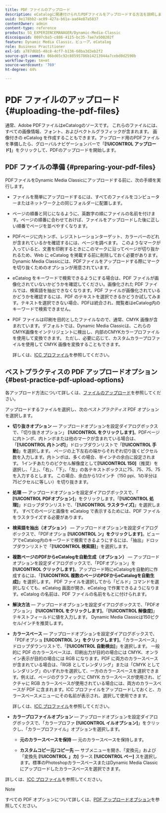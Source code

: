 ```yaml
---
title: PDF ファイルのアップロード
description: eCatalogに関連付けられたPDFファイルをアップロードする方法を説明します。
uuid: 9e178bb2-ac09-427a-b61a-aad4e87a5837
contentOwner: admin
content-type: reference
products: SG_EXPERIENCEMANAGER/Dynamic-Media-Classic
discoiquuid: 0097cba5-c886-4115-bc35-7ae7a500202f
feature: Dynamic Media Classic，ビューア，eCatalog
role: Business Practitioner
exl-id: a787d6b5-48c8-4cf7-b136-60ba3d3eb2f2
source-git-commit: 06bd65c92c88595786b14213944a7cebd0d2590b
workflow-type: tm+mt
source-wordcount: '769'
ht-degree: 44%

---
```


# PDF ファイルのアップロード{#uploading-the-pdf-files}

通常、Adobe PDFファイルはeCatalogのソースです。 これらのファイルには、すべての画像情報、フォント、およびベクトルグラフィックが含まれます。 画像付きの eCatalog を作成することもできます。アップロード用のPDFファイルを準備したら、グローバルナビゲーションバーで「**[!UICONTROL アップロード]**」をクリックして、PDFのアップロードを開始します。

## PDF ファイルの準備 {#preparing-your-pdf-files}

PDFファイルをDynamic Media Classicにアップロードする前に、次の手順を実行します。

* ファイルを簡単にアップロードするには、すべてのファイルをコンピューターまたはネットワーク上の同じフォルダーに配置します。
* ページの順番と同じになるように、英数字の順にファイルの名前を付けます。ページの順番に合わせておけば、ファイルをアップロードした後に正しい順番でページを並べやすくなります。
* PDFページに内トンボ、レジストレーションターゲット、カラーバーのどれが含まれているかを確認するには、ページを調べます。 このようなマークが入っていると、文書を印刷するときにこのマークに沿ってページが切り抜かれるため、Web に eCatalog を掲載する前に削除しておく必要があります。Dynamic Media Classicには、PDFファイルをアップロードする際にマークを切り抜くためのオプションが用意されています。
* eCatalog をキーワードで検索できるようにする場合は、PDF ファイルが画像化されていないかどうかを確認してください。画像化された PDF ファイルでは、検索語を抽出できなくなります。PDF ファイルが画像化されているかどうかを確認するには、PDF のテキストを選択できるかどうか試してみます。テキストを選択できない場合、PDFは統合され、閲覧者はeCatalog内のキーワードで検索できません。
* PDF ファイルは印刷を目的としたファイルなので、通常、CMYK 画像が含まれています。デフォルトでは、Dynamic Media Classicは、これらのCMYK画像をインテリジェントに検出し、内部のCMYKカラープロファイルを使用して変換できます。 ただし、必要に応じて、カスタムカラープロファイルを使用して CMYK 画像を変換することもできます。

   詳しくは、[ICC プロファイル](icc-profiles.md#icc_profiles)を参照してください。

## ベストプラクティスの PDF アップロードオプション {#best-practice-pdf-upload-options}

各アップロード方法について詳しくは、[ファイルのアップロード](uploading-files.md#uploading_your_files)を参照してください。

アップロードするファイルを選択し、次の&#x200B;*ベストプラクティス* PDF オプションを選択します。

* **切り抜きオプション**  — アップロードオプションを設定ダイアログボックスで、「切り抜きオプション」 **[!UICONTROL をクリックします]**。PDFページに内トンボ、内トンボまたは他のマークが含まれている場合は、「**[!UICONTROL 内トンボ]**」ドロップダウンリストで「**[!UICONTROL 手動]**」を選択します。 ページの上下左右の端からそれぞれ切り抜くピクセル数を入力します。内トンボは、多くの場合、半インチの余白に設定されます。 1インチあたりのピクセル解像度として&#x200B;**[!UICONTROL 150]**（推奨）を選択し、「上」、「右」、「下」、「左」の各テキストボックスに75、75、75、75を入力するとします。 この場合、余白から1/2インチ（150 ppi、1の半分は75ピクセルに等しい）を切り抜きます。

* **処理**  — アップロードオプションを設定ダイアログボックスで、「 **[!UICONTROL PDFオプション]**」をクリックします。「**[!UICONTROL 処理]**」ドロップダウンリストで、「**[!UICONTROL ラスタライズ]**」を選択します。 すべてのページと画像を eCatalog で表示するためには、PDF ファイルをラスタライズする必要があります。

* **検索語を抽出（オプション）**  — アップロードオプションを設定ダイアログボックスで、「PDFオプショ **[!UICONTROL ン」をクリックします]**。ビューアでeCatalog内のキーワードで検索できるようにするには、「抽出」ドロップダウンリストで「**[!UICONTROL 検索語]**」を選択します。

* **複数ページのPDFからeCatalogを自動生成（オプション）**  — アップロードオプションを設定ダイアログボックスで、「PDFオプション」を **[!UICONTROL クリックします]**。アップロード時にeCatalogを自動的に作成するには、「**[!UICONTROL 複数のページのPDFからeCatalogを自動生成]**」を選択します。 PDF ファイルを選択してから「ビルド」コマンドを選択しなくても、eCatalog 画面が開き、eCatalog で作業できるようになります。eCatalog の名前は、PDF ファイルの名前をもとに付けられます。

* **解決方法**  — アップロードオプションを設定ダイアログボックスで、「PDFオプション」 **[!UICONTROL をクリックします]**。「**[!UICONTROL 解像度]**」テキストフィールドに値を入力します。 Dynamic Media Classicは150ピクセル/インチを推奨します。

* **カラースペース**  — アップロードオプションを設定ダイアログボックスで、「PDFオプショ **[!UICONTROL ン」をクリックします]**。「カラースペース」ドロップダウンリストで、「**[!UICONTROL 自動検出]**」を選択します。 一般的に PDF のカラースペースは、印刷出力が目的の場合には CMYK、オンライン表示が目的の場合には RGB になります。PDF に両方のカラースペースが含まれている場合は、「RGB としてレンダリング」または「CMYK としてレンダリング」のいずれかを選択して、一方のカラースペースを選択できます。例えば、ページのグラフィックに CMYK カラースペースが使用され、ピクチャに RGB カラースペースが使用されている場合には、両方のカラースペースが PDF に含まれます。ICC プロファイルをアップロードしておくと、カラースペースメニューにその名前が表示され、選択して使用できます。

   詳しくは、[ICC プロファイル](/help/icc-profiles.md)を参照してください。

* **カラープロファイルオプション**  — アップロードオプションを設定ダイアログボックスで、「カラープロファ **[!UICONTROL イルオプション]**」をクリックし、「カラープロファイル」オプションを選択します。

   * **元のカラースペースを保持**  — 元のカラースペースを保持します。

   * **カスタムコピー元/コピー先**  — サブメニューを開き、「変換元」および「変換先 **[!UICONTROL 」カ]** ラース **[!UICONTROL ペー]** スを選択します。標準のPhotoshopカラースペースまたはDynamic Media Classicにアップロードしたカラースペースを選択できます。

<!-- * **Convert To SRGB** - Converts to SRGB (Standard Red Green Blue). SRGB is the recommended color space for displaying images on web pages. -->

詳しくは、[ICC プロファイル](icc-profiles.md#icc_profiles)を参照してください。

>[!NOTE]
>
>すべての PDF オプションについて詳しくは、[PDF アップロードオプション](pdfs.md#pdf_upload_options)を参照してください。
